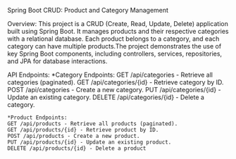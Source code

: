 Spring Boot CRUD: Product and Category Management

Overview:
This project is a CRUD (Create, Read, Update, Delete) application built using Spring Boot. It manages products and their respective categories with a relational database. Each product belongs to a category, and each category can have multiple products.The project demonstrates the use of key Spring Boot components, including controllers, services, repositories, and JPA for database interactions.



API Endpoints:
    *Category Endpoints:
    GET /api/categories - Retrieve all categories (paginated).
    GET /api/categories/{id} - Retrieve category by ID.
    POST /api/categories - Create a new category.
    PUT /api/categories/{id} - Update an existing category.
    DELETE /api/categories/{id} - Delete a category.

    *Product Endpoints:
    GET /api/products - Retrieve all products (paginated).
    GET /api/products/{id} - Retrieve product by ID.
    POST /api/products - Create a new product.
    PUT /api/products/{id} - Update an existing product.
    DELETE /api/products/{id} - Delete a product
